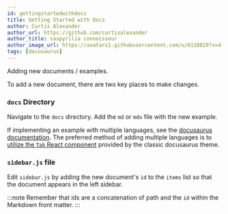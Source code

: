 ```yaml
---
id: gettingstartedwithdocs
title: Getting Started with Docs
author: Curtis Alexander
author_url: https://github.com/curtisalexander
author_title: saspyrilia connoisseur
author_image_url: https://avatars1.githubusercontent.com/u/6118829?v=4
tags: [docusaurus]
---
```


Adding new documents / examples.

<!--truncate-->

To add a new document, there are two key places to make changes.

### `docs` Directory
Navigate to the `docs` directory.  Add the `md` or `mdx` file with the new example.

If implementing an example with multiple languages, see the [docusaurus documentation](https://v2.docusaurus.io/docs/markdown-features).  The preferred method of adding multiple languages is to [utilize the `Tab` React component](https://v2.docusaurus.io/docs/markdown-features#multi-language-support-code-blocks) provided by the classic docusaurus theme.

### `sidebar.js` file
Edit `sidebar.js` by adding the new document's `id` to the `items` list so that the document appears in the left sidebar.

:::note
Remember that ids are a concatenation of path and the `id` within the Markdown front matter.
:::
